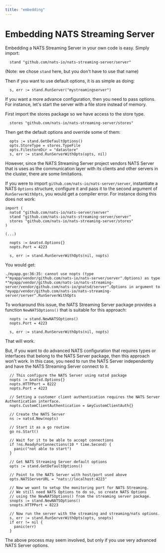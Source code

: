 ```yaml
---
title: "embedding"
---
```

# Embedding NATS Streaming Server

Embedding a NATS Streaming Server in your own code is easy. Simply import:

```text
  stand "github.com/nats-io/nats-streaming-server/server"
```

\(Note: we chose `stand` here, but you don't have to use that name\)

Then if you want to use default options, it is as simple as doing:

```text
  s, err := stand.RunServer("mystreamingserver")
```

If you want a more advance configuration, then you need to pass options. For instance, let's start the server with a file store instead of memory.

First import the stores package so we have access to the store type.

```text
  stores "github.com/nats-io/nats-streaming-server/stores"
```

Then get the default options and override some of them:

```text
  opts := stand.GetDefaultOptions()
  opts.StoreType = stores.TypeFile
  opts.FilestoreDir = "datastore"
  s, err := stand.RunServerWithOpts(opts, nil)
```

However, since the NATS Streaming Server project vendors NATS Server that is uses as the communication layer with its clients and other servers in the cluster, there are some limitations.

If you were to import `github.com/nats-io/nats-server/server`, instantiate a NATS `Options` structure, configure it and pass it to the second argument of `RunServerWithOpts`, you would get a compiler error. For instance doing this does not work:

```text
import (
  natsd "github.com/nats-io/nats-server/server"
  stand "github.com/nats-io/nats-streaming-server/server"
  stores "github.com/nats-io/nats-streaming-server/stores"
)

(...)

  nopts := &natsd.Options{}
  nopts.Port = 4223

  s, err := stand.RunServerWithOpts(nil, nopts)
```

You would get:

```text
./myapp.go:36:35: cannot use nopts (type *"myapp/vendor/github.com/nats-io/nats-server/server".Options) as type *"myapp/vendor/github.com/nats-io/nats-streaming-server/vendor/github.com/nats-io/gnatsd/server".Options in argument to "myapp/vendor/github.com/nats-io/nats-streaming-server/server".RunServerWithOpts
```

To workaround this issue, the NATS Streaming Server package provides a function `NewNATSOptions()` that is suitable for this approach:

```text
  nopts := stand.NewNATSOptions()
  nopts.Port = 4223

  s, err := stand.RunServerWithOpts(nil, nopts)
```

That will work.

But, if you want to do advanced NATS configuration that requires types or interfaces that belong to the NATS Server package, then this approach won't work. In this case, you need to run the NATS Server independently and have the NATS Streaming Server connect to it.

```text
  // This configure the NATS Server using natsd package
  nopts := &natsd.Options{}
  nopts.HTTPPort = 8222
  nopts.Port = 4223

  // Setting a customer client authentication requires the NATS Server Authentication interface.
  nopts.CustomClientAuthentication = &myCustomClientAuth{}

  // Create the NATS Server
  ns := natsd.New(nopts)

  // Start it as a go routine
  go ns.Start()

  // Wait for it to be able to accept connections
  if !ns.ReadyForConnections(10 * time.Second) {
    panic("not able to start")
  }

  // Get NATS Streaming Server default options
  opts := stand.GetDefaultOptions()

  // Point to the NATS Server with host/port used above
  opts.NATSServerURL = "nats://localhost:4223"

  // Now we want to setup the monitoring port for NATS Streaming.
  // We still need NATS Options to do so, so create NATS Options
  // using the NewNATSOptions() from the streaming server package.
  snopts := stand.NewNATSOptions()
  snopts.HTTPPort = 8223

  // Now run the server with the streaming and streaming/nats options.
  s, err := stand.RunServerWithOpts(opts, snopts)
  if err != nil {
    panic(err)
  }
```

The above process may seem involved, but only if you use very advanced NATS Server options.

